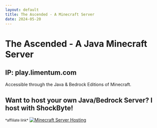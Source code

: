 ```yaml
---
layout: default
title: The Ascended - A Minecraft Server
date: 2024-05-20
---
```

# The Ascended - A Java Minecraft Server
## IP: play.limentum.com
Accessible through the Java & Bedrock Editions of Minecraft.

## Want to host your own Java/Bedrock Server? I host with ShockByte!
<div class=center>
<small>*affiliate link*</small>
<a href="https://shockbyte.com/billing/aff.php?aff=10068"><img src="https://shockbyte.com/assets/img/partners/twitch/shockbyte_affiliate.png" alt="Minecraft Server Hosting" /></a>
</div>